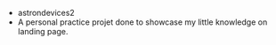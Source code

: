 * astrondevices2
* A personal practice projet done to showcase my little knowledge on landing page.
